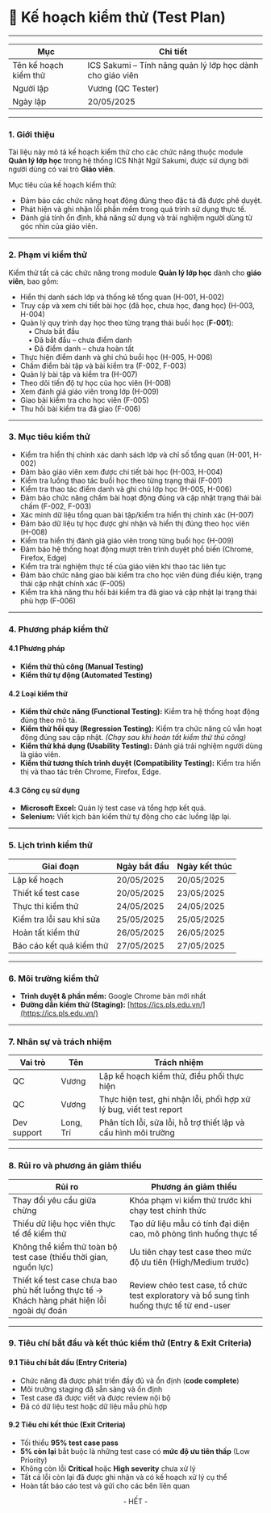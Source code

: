 # 🧪 Kế hoạch kiểm thử (Test Plan)

---

| **Mục**              | **Chi tiết**                                |
|----------------------|----------------------------------------------|
| Tên kế hoạch kiểm thử| ICS Sakumi – Tính năng quản lý lớp học dành cho giáo viên   |
| Người lập            | Vương (QC Tester)            |
| Ngày lập             | 20/05/2025                                   |

---

### 1. Giới thiệu

Tài liệu này mô tả kế hoạch kiểm thử cho các chức năng thuộc module **Quản lý lớp học** trong hệ thống ICS Nhật Ngữ Sakumi, được sử dụng bởi người dùng có vai trò **Giáo viên**.

Mục tiêu của kế hoạch kiểm thử:
- Đảm bảo các chức năng hoạt động đúng theo đặc tả đã được phê duyệt.
- Phát hiện và ghi nhận lỗi phần mềm trong quá trình sử dụng thực tế.
- Đánh giá tính ổn định, khả năng sử dụng và trải nghiệm người dùng từ góc nhìn của giáo viên.

---

### 2. Phạm vi kiểm thử

Kiểm thử tất cả các chức năng trong module **Quản lý lớp học** dành cho **giáo viên**, bao gồm:

- Hiển thị danh sách lớp và thống kê tổng quan (H-001, H-002)
- Truy cập và xem chi tiết bài học (đã học, chưa học, đang học) (H-003, H-004)
- Quản lý quy trình dạy học theo từng trạng thái buổi học (**F-001**):  
  &nbsp;&nbsp;&nbsp;&nbsp;• Chưa bắt đầu  
  &nbsp;&nbsp;&nbsp;&nbsp;• Đã bắt đầu – chưa điểm danh  
  &nbsp;&nbsp;&nbsp;&nbsp;• Đã điểm danh – chưa hoàn tất
- Thực hiện điểm danh và ghi chú buổi học (H-005, H-006)
- Chấm điểm bài tập và bài kiểm tra (F-002, F-003)
- Quản lý bài tập và kiểm tra (H-007)
- Theo dõi tiến độ tự học của học viên (H-008)
- Xem đánh giá giáo viên trong lớp (H-009)  
- Giao bài kiểm tra cho học viên (F-005)
- Thu hồi bài kiểm tra đã giao (F-006)
---

### 3. Mục tiêu kiểm thử

- Kiểm tra hiển thị chính xác danh sách lớp và chỉ số tổng quan (H-001, H-002)
- Đảm bảo giáo viên xem được chi tiết bài học (H-003, H-004)
- Kiểm tra luồng thao tác buổi học theo từng trạng thái (F-001)
- Kiểm tra thao tác điểm danh và ghi chú lớp học (H-005, H-006)
- Đảm bảo chức năng chấm bài hoạt động đúng và cập nhật trạng thái bài chấm (F-002, F-003)
- Xác minh dữ liệu tổng quan bài tập/kiểm tra hiển thị chính xác (H-007)
- Đảm bảo dữ liệu tự học được ghi nhận và hiển thị đúng theo học viên (H-008)
- Kiểm tra hiển thị đánh giá giáo viên trong từng buổi học (H-009)
- Đảm bảo hệ thống hoạt động mượt trên trình duyệt phổ biến (Chrome, Firefox, Edge)
- Kiểm tra trải nghiệm thực tế của giáo viên khi thao tác liên tục    
- Đảm bảo chức năng giao bài kiểm tra cho học viên đúng điều kiện, trạng thái cập nhật chính xác (F-005)
- Kiểm tra khả năng thu hồi bài kiểm tra đã giao và cập nhật lại trạng thái phù hợp (F-006)

---

### 4. Phương pháp kiểm thử

#### 4.1 Phương pháp
- **Kiểm thử thủ công (Manual Testing)**
- **Kiểm thử tự động (Automated Testing)**

#### 4.2 Loại kiểm thử
- **Kiểm thử chức năng (Functional Testing):** Kiểm tra hệ thống hoạt động đúng theo mô tả.
- **Kiểm thử hồi quy (Regression Testing):** Kiểm tra chức năng cũ vẫn hoạt động đúng sau cập nhật. *(Chạy sau khi hoàn tất kiểm thử thủ công)*
- **Kiểm thử khả dụng (Usability Testing):** Đánh giá trải nghiệm người dùng là giáo viên.
- **Kiểm thử tương thích trình duyệt (Compatibility Testing):** Kiểm tra hiển thị và thao tác trên Chrome, Firefox, Edge.

#### 4.3 Công cụ sử dụng
- **Microsoft Excel:** Quản lý test case và tổng hợp kết quả.
- **Selenium:** Viết kịch bản kiểm thử tự động cho các luồng lặp lại.

---

### 5. Lịch trình kiểm thử

| **Giai đoạn**            | **Ngày bắt đầu** | **Ngày kết thúc** |
|--------------------------|------------------|--------------------|
| Lập kế hoạch             | 20/05/2025       |          20/05/2025          |
| Thiết kế test case       | 20/05/2025       |       23/05/2025             |
| Thực thi kiểm thử        | 24/05/2025       |         	24/05/2025	           |
| Kiểm tra lỗi sau khi   sửa     | 25/05/2025       |        25/05/2025            |
| Hoàn tất kiểm thử        | 26/05/2025       |       26/05/2025             |
| Báo cáo kết quả kiểm thử | 27/05/2025       |        27/05/2025            |

---

### 6. Môi trường kiểm thử

- **Trình duyệt & phần mềm:** Google Chrome bản mới nhất
- **Đường dẫn kiểm thử (Staging):** [https://ics.pls.edu.vn/](https://ics.pls.edu.vn/)

---

### 7. Nhân sự và trách nhiệm

| **Vai trò**         | **Tên**            | **Trách nhiệm**                                       |
|---------------------|--------------------|--------------------------------------------------------|
| QC | Vương              | Lập kế hoạch kiểm thử, điều phối thực hiện             |
| QC       | Vương              | Thực hiện test, ghi nhận lỗi, phối hợp xử lý bug, viết test report       |
| Dev support     | Long, Trí          | Phân tích lỗi, sửa lỗi, hỗ trợ thiết lập và cấu hình môi trường |

---    
### 8. Rủi ro và phương án giảm thiểu

| **Rủi ro**                                     | **Phương án giảm thiểu**                                                                 |
|------------------------------------------------|------------------------------------------------------------------------------------------|
| Thay đổi yêu cầu giữa chừng                    | Khóa phạm vi kiểm thử trước khi chạy test chính thức                                    |
| Thiếu dữ liệu học viên thực tế để kiểm thử     | Tạo dữ liệu mẫu có tính đại diện cao, mô phỏng tình huống thực tế                      |
| Không thể kiểm thử toàn bộ test case (thiếu thời gian, nguồn lực) | Ưu tiên chạy test case theo mức độ ưu tiên (High/Medium trước)          |
| Thiết kế test case chưa bao phủ hết luồng thực tế → Khách hàng phát hiện lỗi ngoài dự đoán | Review chéo test case, tổ chức test exploratory và bổ sung tình huống thực tế từ end-user |

---  
### 9. Tiêu chí bắt đầu và kết thúc kiểm thử (Entry & Exit Criteria)

#### 9.1 Tiêu chí bắt đầu (Entry Criteria)
- Chức năng đã được phát triển đầy đủ và ổn định (**code complete**)
- Môi trường staging đã sẵn sàng và ổn định
- Test case đã được viết và được review nội bộ
- Đã có dữ liệu test hoặc dữ liệu mẫu phù hợp

#### 9.2 Tiêu chí kết thúc (Exit Criteria)
- Tối thiểu **95% test case pass**
- **5% còn lại** bắt buộc là những test case có **mức độ ưu tiên thấp** (Low Priority)
- Không còn lỗi **Critical** hoặc **High severity** chưa xử lý
- Tất cả lỗi còn lại đã được ghi nhận và có kế hoạch xử lý cụ thể
- Hoàn tất báo cáo test và gửi cho các bên liên quan


<div style="text-align: center;"> - HẾT - </div>